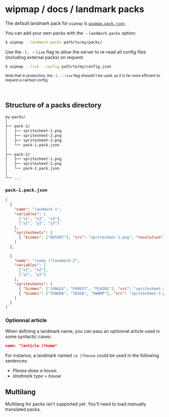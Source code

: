# wipmap / docs / landmark packs

The default landmark pack for `wipmap` is [`wipmap.pack.json`](../wipmap.pack.json).  

You can add your own packs with the `--landmark-packs` option:

```sh
$ wipmap --landmark-packs path/to/my/packs/
```

Use the `-l, --live` flag to allow the server to re-read all config files (including external packs) on request:

```sh
$ wipmap --live --config path/to/my/config.json
```
<sup>Note that in production, the `-l, --live` flag shouldn't be used, as it is far more efficient to request a cached config.</sup>

<br>

## Structure of a packs directory
```sh
my-packs/
│
├── pack-1/
│   ├── spritesheet-1.png
│   ├── spritesheet-2.png
│   ├── spritesheet-3.png
│   └── pack-1.pack.json
│
├── pack-2/
│   ├── spritesheet-1.png
│   ├── spritesheet-2.png
│   └── pack-2.pack.json
│
└── ...
```

### `pack-1.pack.json`

```json
[
  {
    "name": "landmark-1",
    "variables": [
      ["x1", "x2", "x3"],
      ["y1", "y2", "y3"]
    ],
    "spritesheets": [
      { "biomes": ["DESERT"], "src": "spritesheet-1.png", "resolution": 100 }
    ]
  },

  {
    "name": "(some )?landmark-2",
    "variables": [
      ["x1", "x2"],
      ["y1", "y2"]
    ],
    "spritesheets": [
      { "biomes": ["JUNGLE", "FOREST", "PLAINS"], "src": "spritesheet-2.png", "resolution": 120 },
      { "biomes": ["TUNDRA", "TAIGA", "SWAMP"], "src": "spritesheet-3.png", "resolution": 120 }
    ]
  }
]
```

### Optionnal article
When defining a landmark name, you can pass an optionnal article used in some syntactic cases: 
```json
name: "(article )?name"
```

For instance, a landmark named `(a )?house` could be used in the following sentences:
- _Please draw a house._
- _landmark type = house_

## Multilang

Multilang for packs isn't supported yet. You'll need to load manually translated packs.
